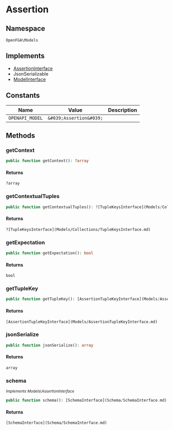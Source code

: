 # Assertion


## Namespace
`OpenFGA\Models`

## Implements
* [AssertionInterface](Models/AssertionInterface.md)
* JsonSerializable
* [ModelInterface](Models/ModelInterface.md)

## Constants
| Name | Value | Description |
|------|-------|-------------|
| `OPENAPI_MODEL` | `&#039;Assertion&#039;` |  |


## Methods
### getContext


```php
public function getContext(): ?array
```



#### Returns
`?array`

### getContextualTuples


```php
public function getContextualTuples(): ?[TupleKeysInterface](Models/Collections/TupleKeysInterface.md)
```



#### Returns
`?[TupleKeysInterface](Models/Collections/TupleKeysInterface.md)`

### getExpectation


```php
public function getExpectation(): bool
```



#### Returns
`bool`

### getTupleKey


```php
public function getTupleKey(): [AssertionTupleKeyInterface](Models/AssertionTupleKeyInterface.md)
```



#### Returns
`[AssertionTupleKeyInterface](Models/AssertionTupleKeyInterface.md)`

### jsonSerialize


```php
public function jsonSerialize(): array
```



#### Returns
`array`

### schema

*<small>Implements Models\AssertionInterface</small>*  

```php
public function schema(): [SchemaInterface](Schema/SchemaInterface.md)
```



#### Returns
`[SchemaInterface](Schema/SchemaInterface.md)`

